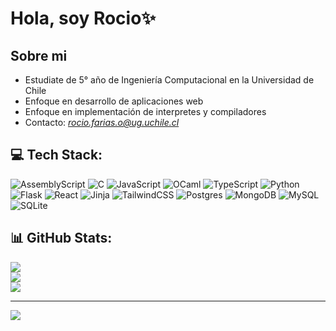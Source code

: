 # Hola, soy Rocio✨

## Sobre mi
- Estudiate de 5° año de Ingeniería Computacional en la Universidad de Chile </br>
- Enfoque en desarrollo de aplicaciones web </br>
- Enfoque en implementación de interpretes y compiladores </br>
- Contacto: *rocio.farias.o@ug.uchile.cl* </br>


## 💻 Tech Stack:
![AssemblyScript](https://img.shields.io/badge/assembly%20script-%23000000.svg?style=for-the-badge&logo=assemblyscript&logoColor=white) ![C](https://img.shields.io/badge/c-%2300599C.svg?style=for-the-badge&logo=c&logoColor=white) ![JavaScript](https://img.shields.io/badge/javascript-%23323330.svg?style=for-the-badge&logo=javascript&logoColor=%23F7DF1E) ![OCaml](https://img.shields.io/badge/OCaml-%23E98407.svg?style=for-the-badge&logo=ocaml&logoColor=white) ![TypeScript](https://img.shields.io/badge/typescript-%23007ACC.svg?style=for-the-badge&logo=typescript&logoColor=white) ![Python](https://img.shields.io/badge/python-3670A0?style=for-the-badge&logo=python&logoColor=ffdd54) ![Flask](https://img.shields.io/badge/flask-%23000.svg?style=for-the-badge&logo=flask&logoColor=white) ![React](https://img.shields.io/badge/react-%2320232a.svg?style=for-the-badge&logo=react&logoColor=%2361DAFB) ![Jinja](https://img.shields.io/badge/jinja-white.svg?style=for-the-badge&logo=jinja&logoColor=black) ![TailwindCSS](https://img.shields.io/badge/tailwindcss-%2338B2AC.svg?style=for-the-badge&logo=tailwind-css&logoColor=white) ![Postgres](https://img.shields.io/badge/postgres-%23316192.svg?style=for-the-badge&logo=postgresql&logoColor=white) ![MongoDB](https://img.shields.io/badge/MongoDB-%234ea94b.svg?style=for-the-badge&logo=mongodb&logoColor=white) ![MySQL](https://img.shields.io/badge/mysql-4479A1.svg?style=for-the-badge&logo=mysql&logoColor=white) ![SQLite](https://img.shields.io/badge/sqlite-%2307405e.svg?style=for-the-badge&logo=sqlite&logoColor=white)
## 📊 GitHub Stats:
![](https://github-readme-stats.vercel.app/api?username=devrr0&theme=radical&hide_border=false&include_all_commits=false&count_private=true)<br/>
![](https://nirzak-streak-stats.vercel.app/?user=devrr0&theme=radical&hide_border=false)<br/>
![](https://github-readme-stats.vercel.app/api/top-langs/?username=devrr0&theme=radical&hide_border=false&include_all_commits=false&count_private=true&layout=compact)

---
[![](https://visitcount.itsvg.in/api?id=devrr0&icon=0&color=0)](https://visitcount.itsvg.in)

